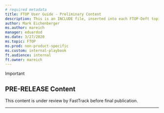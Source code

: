 ```yaml
---
# required metadata
title: FTOP User Guide - Preliminary Content
description: This is an INCLUDE file, inserted into each FTOP-Deft topic.
author: Mark Eichenberger
ms.author: mareich
manager: eduardod
ms.date: 3/27/2020
ms.topic: FTOP
ms.prod: non-product-specific
ms.custom: internal-playbook
ft.audience: internal
ft.owner: mareich
---
```

> [!IMPORTANT]
> ## PRE-RELEASE Content
> This content is under review by FastTrack before final publication.
***
